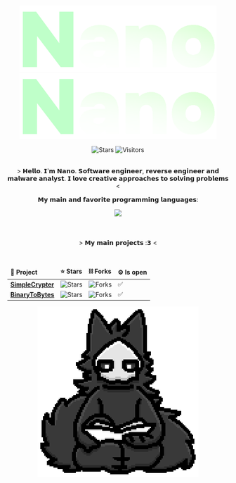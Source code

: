 <p align="center">
  <img alt="btb-logo" src="./Images/logo.png#gh-dark-mode-only" width="450" />
   <img alt="btb-logo" src="./Images/logo.png#gh-light-mode-only" width="450" />
</p>

<div align=center style="background-color: transparent;">
	<img alt="Stars" src="https://img.shields.io/github/stars/bytenano?label=stars"/>
	<img alt="Visitors" src="https://visitor-badge.laobi.icu/badge?page_id=bytenano"/>
</div>

<br />

<p align="center">
> 𝗛𝗲𝗹𝗹𝗼. 𝗜'𝗺 𝗡𝗮𝗻𝗼. 𝗦𝗼𝗳𝘁𝘄𝗮𝗿𝗲 𝗲𝗻𝗴𝗶𝗻𝗲𝗲𝗿, 𝗿𝗲𝘃𝗲𝗿𝘀𝗲 𝗲𝗻𝗴𝗶𝗻𝗲𝗲𝗿 𝗮𝗻𝗱 𝗺𝗮𝗹𝘄𝗮𝗿𝗲 𝗮𝗻𝗮𝗹𝘆𝘀𝘁. 𝗜 𝗹𝗼𝘃𝗲 𝗰𝗿𝗲𝗮𝘁𝗶𝘃𝗲 𝗮𝗽𝗽𝗿𝗼𝗮𝗰𝗵𝗲𝘀 𝘁𝗼 𝘀𝗼𝗹𝘃𝗶𝗻𝗴 𝗽𝗿𝗼𝗯𝗹𝗲𝗺𝘀 <
</p>

<p align="center">
𝗠𝘆 𝗺𝗮𝗶𝗻 𝗮𝗻𝗱 𝗳𝗮𝘃𝗼𝗿𝗶𝘁𝗲 𝗽𝗿𝗼𝗴𝗿𝗮𝗺𝗺𝗶𝗻𝗴 𝗹𝗮𝗻𝗴𝘂𝗮𝗴𝗲𝘀:
</p>

<div align=center style="background-color: transparent;">
	<img src="https://skillicons.dev/icons?i=cs,cpp,c,python"/>
</div>

<br />
<br />

<p align="center">
> 𝗠𝘆 𝗺𝗮𝗶𝗻 𝗽𝗿𝗼𝗷𝗲𝗰𝘁𝘀 :𝟯 <
</p>

<br />

<div align="center">
<table>
  <thead>
    <tr border: none;>
      <td><b>💾 Project</b></td>
      <td><b>⭐ Stars</b></td>
      <td><b>⛓ Forks</b></td>
      <td><b>⚙️ Is open</b></td>
    </tr>
  </thead>
  <tbody>
    <tr>
      <td><a href="https://github.com/bytenano/SimpleCrypter"><b>SimpleCrypter</b></a></td>
      <td><img alt="Stars" src="https://img.shields.io/github/stars/bytenano/SimpleCrypter?style=flat-square&labelColor=343b41"></td>
      <td><img alt="Forks" src="https://img.shields.io/github/forks/bytenano/SimpleCrypter?style=flat-square&labelColor=343b41"></td>
      <td>✅</td>
    </tr>
    <tr>
      <td><a href="https://github.com/bytenano/BinaryToBytes-B2B"><b>BinaryToBytes</b></a></td>
      <td><img alt="Stars" src="https://img.shields.io/github/stars/bytenano/BinaryToBytes-B2B?style=flat-square&labelColor=343b41"></td>
      <td><img alt="Forks" src="https://img.shields.io/github/forks/bytenano/BinaryToBytes-B2B?style=flat-square&labelColor=343b41"></td>
      <td>✅</td>
    </tr>
</tbody>
</table>
</div>
</p>

<div align="center">
<img src="https://github.com/bytenano/bytenano/blob/main/Images/puro.gif" alt="">
</div>
